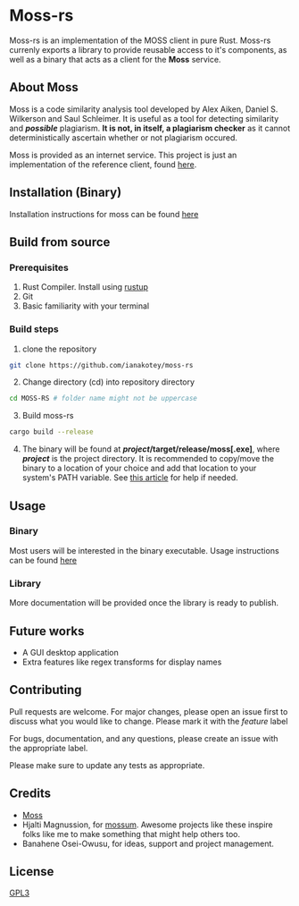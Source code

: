 # Moss-rs

Moss-rs is an implementation of the MOSS client in pure Rust. Moss-rs currenly exports a library to provide reusable access to it's components, as well as a binary that acts as a client for the **Moss** service.

## About Moss

Moss is a code similarity analysis tool developed by Alex Aiken, Daniel S. Wilkerson and Saul Schleimer. It is useful as a tool for detecting similarity and ***possible*** plagiarism. **It is not, in itself, a plagiarism checker** as it cannot deterministically ascertain whether or not plagiarism occured.

Moss is provided as an internet service. This project is just an implementation of the reference client, found [here](http://moss.stanford.edu/general/scripts/mossnet).

## Installation (**Binary**)

Installation instructions for moss can be found [here](src/cli/Installation.md)
## Build from source

### Prerequisites

1. Rust Compiler. Install using [rustup](https://rustup.rs)
2. Git
3. Basic familiarity with your terminal

### Build steps

1. clone the repository

```bash
git clone https://github.com/ianakotey/moss-rs
```

2. Change directory (cd) into repository directory

```bash
cd MOSS-RS # folder name might not be uppercase
```

3. Build moss-rs

```bash
cargo build --release
```

4. The binary will be found at ***project*/target/release/moss[.exe]**, where ***project*** is the project directory. It is recommended to copy/move the binary to a location of your choice and add that location to your system's PATH variable. See [this article](https://tadtadya.com/en/how-to-set-environment-variable-path/) for help if needed.

## Usage

### **Binary**

Most users will be interested in the binary executable. Usage instructions can be found [here](src/cli/README.md)

### **Library**

More documentation will be provided once the library is ready to publish.

## Future works

* A GUI desktop application
* Extra features like regex transforms for display names

## Contributing

Pull requests are welcome. For major changes, please open an issue first to discuss what you would like to change. Please mark it with the *feature* label

For bugs, documentation, and any questions, please create an issue with the appropriate label.

Please make sure to update any tests as appropriate.

## Credits

* [Moss](https://theory.stanford.edu/~aiken/moss/)
* Hjalti Magnussion, for [mossum](https://github.com/hjalti/mossum). Awesome projects like these inspire folks like me to make something that might help others too.
* Banahene Osei-Owusu, for ideas, support and project management.

## License

[GPL3](https://choosealicense.com/licenses/gpl-3.0/)
